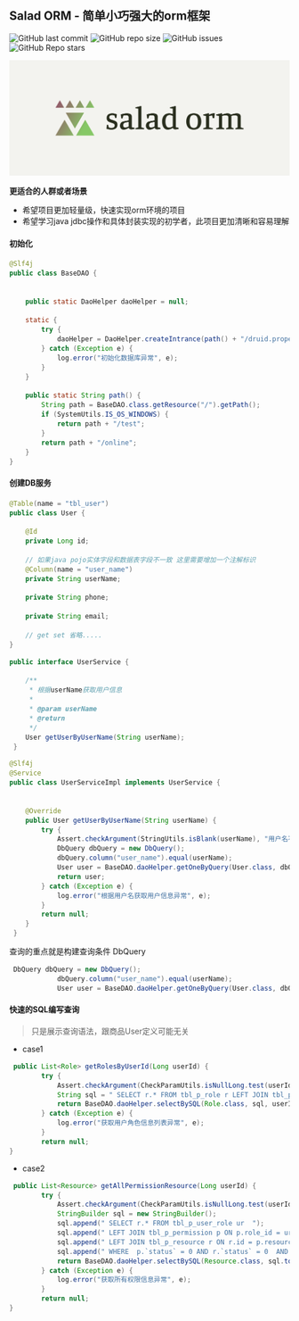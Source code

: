 
## Salad ORM - 简单小巧强大的orm框架
![GitHub last commit](https://img.shields.io/github/last-commit/ShiFengCui/salad-orm)
![GitHub repo size](https://img.shields.io/github/repo-size/ShiFengCui/salad-orm)
![GitHub issues](https://img.shields.io/github/issues/ShiFengCui/salad-orm)
![GitHub Repo stars](https://img.shields.io/github/stars/ShiFengCui/salad-orm?style=social)

![image](https://github.com/ShiFengCui/salad-orm/blob/master/salad-orm-logo/cover.png)


**更适合的人群或者场景**

- 希望项目更加轻量级，快速实现orm环境的项目
- 希望学习java jdbc操作和具体封装实现的初学者，此项目更加清晰和容易理解 

#### 初始化

```java
@Slf4j
public class BaseDAO {


    public static DaoHelper daoHelper = null;

    static {
        try {
            daoHelper = DaoHelper.createIntrance(path() + "/druid.properties");
        } catch (Exception e) {
            log.error("初始化数据库异常", e);
        }
    }

    public static String path() {
        String path = BaseDAO.class.getResource("/").getPath();
        if (SystemUtils.IS_OS_WINDOWS) {
            return path + "/test";
        }
        return path + "/online";
    }
}
```

#### 创建DB服务

```java
@Table(name = "tbl_user")
public class User {

    @Id
    private Long id;
    
    // 如果java pojo实体字段和数据表字段不一致 这里需要增加一个注解标识
    @Column(name = "user_name")
    private String userName;

    private String phone;

    private String email;
    
    // get set 省略.....
}
```


```java
public interface UserService {

    /**
     * 根据userName获取用户信息
     *
     * @param userName
     * @return
     */
    User getUserByUserName(String userName);
 }
```

```java
@Slf4j
@Service
public class UserServiceImpl implements UserService {


    @Override
    public User getUserByUserName(String userName) {
        try {
            Assert.checkArgument(StringUtils.isBlank(userName), "用户名不能为空");
            DbQuery dbQuery = new DbQuery();
            dbQuery.column("user_name").equal(userName);
            User user = BaseDAO.daoHelper.getOneByQuery(User.class, dbQuery, "*", null);
            return user;
        } catch (Exception e) {
            log.error("根据用户名获取用户信息异常", e);
        }
        return null;
    }
 }
```

查询的重点就是构建查询条件 DbQuery

```java
 DbQuery dbQuery = new DbQuery();
            dbQuery.column("user_name").equal(userName);
            User user = BaseDAO.daoHelper.getOneByQuery(User.class, dbQuery, "*", null);
```

#### 快速的SQL编写查询

> 只是展示查询语法，跟商品User定义可能无关

- case1

```java
 public List<Role> getRolesByUserId(Long userId) {
        try {
            Assert.checkArgument(CheckParamUtils.isNullLong.test(userId), "用户id不能为空");
            String sql = " SELECT r.* FROM tbl_p_role r LEFT JOIN tbl_p_user_role ur on ur.role_id = r.id WHERE  r.`status` = 0 AND ur.user_id = ? ;";
            return BaseDAO.daoHelper.selectBySQL(Role.class, sql, userId);
        } catch (Exception e) {
            log.error("获取用户角色信息列表异常", e);
        }
        return null;
}
```

- case2

```java
 public List<Resource> getAllPermissionResource(Long userId) {
        try {
            Assert.checkArgument(CheckParamUtils.isNullLong.test(userId), "用户信息不能为空");
            StringBuilder sql = new StringBuilder();
            sql.append(" SELECT r.* FROM tbl_p_user_role ur  ");
            sql.append(" LEFT JOIN tbl_p_permission p ON p.role_id = ur.role_id ");
            sql.append(" LEFT JOIN tbl_p_resource r ON r.id = p.resource_id ");
            sql.append(" WHERE  p.`status` = 0 AND r.`status` = 0  AND ur.user_id = ?  ");
            return BaseDAO.daoHelper.selectBySQL(Resource.class, sql.toString(), userId);
        } catch (Exception e) {
            log.error("获取所有权限信息异常", e);
        }
        return null;
}
```



